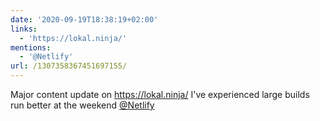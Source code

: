 ```yaml
---
date: '2020-09-19T18:38:19+02:00'
links:
  - 'https://lokal.ninja/'
mentions:
  - '@Netlify'
url: /1307358367451697155/
---
```

Major content update on https://lokal.ninja/ I've experienced large builds run better at the weekend [@Netlify](https://twitter.com/@Netlify)

